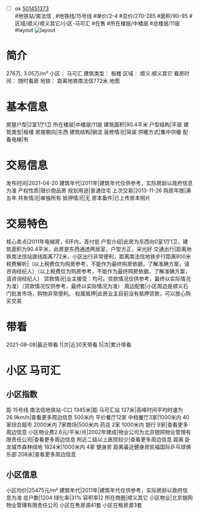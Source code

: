 - [ ] ok [501451373](https://bj.5i5j.com/ershoufang/501451373.html)  
 #地铁站/南法信 ,  #地铁线/15号线
#单价/2-4 #总价/270-285 #面积/90-95   #区域/顺义/顺义其它/小区-马可汇 #在售 #所在楼层/中楼层 #总楼层/11层 #layout 
![layout](http://image2a.5i5j.com/bdir/layout/8660b9be3b1d4f19b499e5063c4ce51d.jpg_P5.jpg) 
# 简介 
 276万,  3.05万/m² 
小区： 马可汇
建筑类型： 板楼
区域： 顺义 顺义其它
看房时间： 随时看房
地铁： 距离地铁南法信772米 地图
# 基本信息 
 房屋户型|2室1厅1卫
所在楼层|中楼层/11层
建筑面积|90.4平米
户型结构|平层
建筑类型|板楼
房屋朝向|东西
建筑结构|钢混
装修情况|简装
供暖方式|集中供暖
配备电梯|有
# 交易信息 
 发布时间|2021-04-20
建筑年代|2011年|建筑年代仅供参考，实际房龄以政府信息为准
产权性质|限价商品房
规划用途|普通住宅
上次交易|2013-11-26
购房年限|满五年
共有情况|单独所有
抵押情况|无
房本备件|已上传房本照片
# 交易特色 
 核心卖点|2011年电梯房，6环内，首付低
户型介绍|此房为东西向0室1厅1卫，建筑面积为90.4平米，此房是东西通透两居室，户型方正，采光好
交通出行|距离地铁南法信站直线距离772米，小区出行非常便利，距离南法信地铁步行距离800米
税费解析|（以上税费仅为购房参考，不能作为最终购房依据，了解准确方案，请咨询经纪人）（以上税费仅为购房参考，不能作为最终购房依据，了解准确方案，请咨询经纪人）
贷款情况|业主接受：均可。贷款情况仅供参考，最终以实际情况为准）（贷款情况仅供参考，最终以实际情况为准）
周边配套|小区周边是顺义石门批发市场，购物非常便利。
权属抵押|此房业主目前没有抵押贷款，可以放心购买交易
# 带看 
 2021-08-08|最近带看	 1|次|近30天带看	 5|次|累计带看
# 小区 马可汇
## 小区指数 
 距 15号线 南法信地铁站-C口 1345米|距 马可汇站 127米|高峰时间平均时速为26.9km/h|查看更多周边信息
500米内 平价餐厅12家
中档餐厅3家|1000米内 40家综合超市
2000米内 7家商场|500米内 药店 2家
1000米内 银行 9家|查看更多周边信息
小区物业费2.6元/平米/月|2002年建成|物业公司为北京银网物业管理有限责任公司|查看更多周边信息
附近二级以上医院较少|查看更多周边信息
距离 卧龙城市森林绿地 1824米|1000米内 4家 健身房
距离最近健身房凯福国际乒乓球俱乐部 208米|查看更多周边信息
## 小区信息 
 小区均价|25475元/m²
建筑年代|2011年|建筑年代仅供参考，实际房龄以政府信息为准
总户数|1204
绿化率|31%
容积率|2
所在商圈|顺义其它
小区物业|北京银网物业管理有限责任公司
小区在售房源41套
小区在租房源3套
